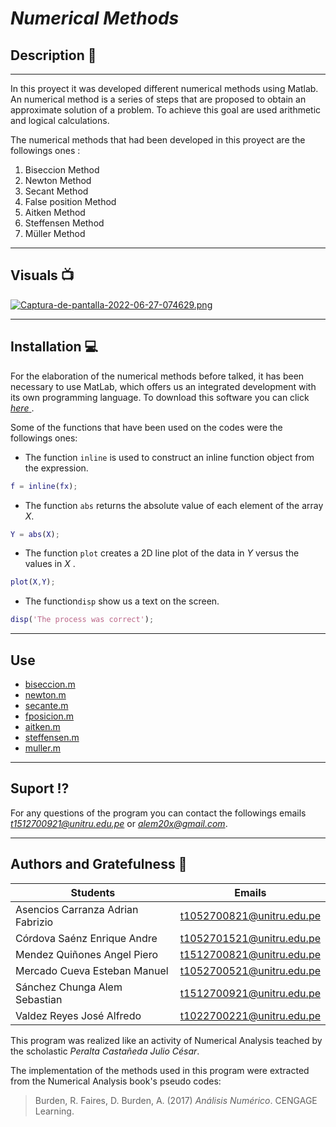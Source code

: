# ***Numerical Methods***

## **Description** :page_with_curl:
---
In this proyect it was developed different numerical methods using Matlab. An numerical method is a series of steps that are proposed to obtain an approximate solution of a problem. To achieve this goal are used arithmetic and logical calculations.

The numerical methods that had been developed in this proyect are the followings ones :

1. Biseccion Method
2. Newton Method
3. Secant Method
4. False position Method
5. Aitken Method
6. Steffensen Method
7. Müller Method

---
## **Visuals** :tv:
[![Captura-de-pantalla-2022-06-27-074629.png](https://i.postimg.cc/h4zx5nJM/Captura-de-pantalla-2022-06-27-074629.png)](https://postimg.cc/Sj4Jnwfz)

---

## **Installation** :computer:

For the elaboration of the  numerical methods before talked, it has been necessary to use MatLab, which offers us an integrated development with its own programming language. To download this software you can click [*here* ](https://es.mathworks.com/products/get-matlab.html?s_tid=gn_getml "Link Matlab").

Some of the functions that have been used on the codes were the followings ones: 
* The function `inline` is used to construct an inline function object from the expression.

```matlab
f = inline(fx);
```
* The function `abs` returns the absolute value of each element of the array *X*.
```matlab
Y = abs(X);
```
* The function `plot` creates a 2D line plot of the data in *Y* versus the values in *X* .
```matlab
plot(X,Y);
```
* The function`disp` show us a text on the screen.
```matlab
disp('The process was correct');
```
---
## **Use**

* [biseccion.m](https://github.com/AdrianAsen/Analisis-Numerico/blob/main/Funciones/biseccion.m)
* [newton.m](https://github.com/AdrianAsen/Analisis-Numerico/blob/main/Funciones/newton.m)
* [secante.m](https://github.com/AdrianAsen/Analisis-Numerico/blob/main/Funciones/secante.m)
* [fposicion.m](https://github.com/AdrianAsen/Analisis-Numerico/blob/main/Funciones/fposicion.m)
* [aitken.m](https://github.com/AdrianAsen/Analisis-Numerico/blob/main/Funciones/aitken.m)
* [steffensen.m](https://github.com/AdrianAsen/Analisis-Numerico/blob/main/Funciones/steffensen.m)
* [muller.m](https://github.com/AdrianAsen/Analisis-Numerico/blob/main/Funciones/muller.m)

---
## **Suport** :interrobang:

For any questions of the program you can contact the followings emails *t1512700921@unitru.edu.pe* or *alem20x@gmail.com*. 

---
## **Authors and Gratefulness** :book:


|       Students     |   Emails   |
|       ----------    |  ---------| 
| Asencios Carranza Adrian Fabrizio|t1052700821@unitru.edu.pe|
| Córdova Saénz Enrique Andre|t1052701521@unitru.edu.pe|
| Mendez Quiñones Angel Piero|t1512700821@unitru.edu.pe|
| Mercado Cueva Esteban Manuel|t1052700521@unitru.edu.pe|
| Sánchez Chunga Alem Sebastian|t1512700921@unitru.edu.pe|
| Valdez Reyes José Alfredo|t1022700221@unitru.edu.pe|

This program was realized like an activity of Numerical Analysis teached by the scholastic *Peralta Castañeda Julio César*.

The implementation of the methods used in this program were extracted from the  Numerical Analysis book's pseudo codes:
>Burden, R. Faires, D. Burden, A. (2017) *Análisis Numérico*. CENGAGE Learning.
